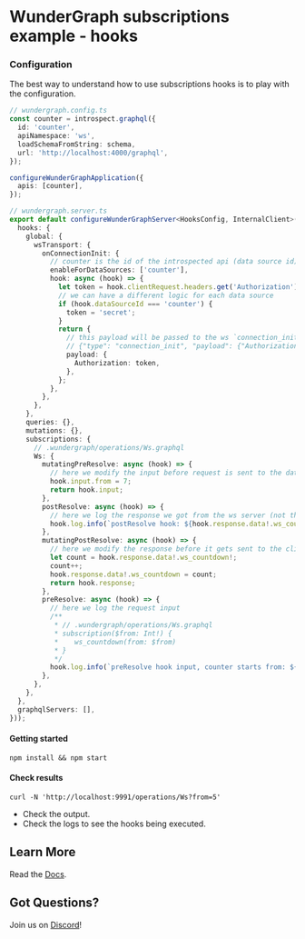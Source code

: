 # WunderGraph subscriptions example - hooks

### Configuration

The best way to understand how to use subscriptions hooks is to play with the configuration.

```typescript
// wundergraph.config.ts
const counter = introspect.graphql({
  id: 'counter',
  apiNamespace: 'ws',
  loadSchemaFromString: schema,
  url: 'http://localhost:4000/graphql',
});

configureWunderGraphApplication({
  apis: [counter],
});
```

```typescript
// wundergraph.server.ts
export default configureWunderGraphServer<HooksConfig, InternalClient>(() => ({
  hooks: {
    global: {
      wsTransport: {
        onConnectionInit: {
          // counter is the id of the introspected api (data source id), defined in the wundergraph.config.ts
          enableForDataSources: ['counter'],
          hook: async (hook) => {
            let token = hook.clientRequest.headers.get('Authorization') || '';
            // we can have a different logic for each data source
            if (hook.dataSourceId === 'counter') {
              token = 'secret';
            }
            return {
              // this payload will be passed to the ws `connection_init` message payload
              // {"type": "connection_init", "payload": {"Authorization": "secret"}}
              payload: {
                Authorization: token,
              },
            };
          },
        },
      },
    },
    queries: {},
    mutations: {},
    subscriptions: {
      // .wundergraph/operations/Ws.graphql
      Ws: {
        mutatingPreResolve: async (hook) => {
          // here we modify the input before request is sent to the data source
          hook.input.from = 7;
          return hook.input;
        },
        postResolve: async (hook) => {
          // here we log the response we got from the ws server (not the modified one)
          hook.log.info(`postResolve hook: ${hook.response.data!.ws_countdown}`);
        },
        mutatingPostResolve: async (hook) => {
          // here we modify the response before it gets sent to the client
          let count = hook.response.data!.ws_countdown!;
          count++;
          hook.response.data!.ws_countdown = count;
          return hook.response;
        },
        preResolve: async (hook) => {
          // here we log the request input
          /**
           * // .wundergraph/operations/Ws.graphql
           * subscription($from: Int!) {
           * 	ws_countdown(from: $from)
           * }
           */
          hook.log.info(`preResolve hook input, counter starts from: ${hook.input.from}`);
        },
      },
    },
  },
  graphqlServers: [],
}));
```

#### Getting started

```shell
npm install && npm start
```

#### Check results

```shell
curl -N 'http://localhost:9991/operations/Ws?from=5'
```

- Check the output.
- Check the logs to see the hooks being executed.

## Learn More

Read the [Docs](https://wundergraph.com/docs).

## Got Questions?

Join us on [Discord](https://wundergraph.com/discord)!
